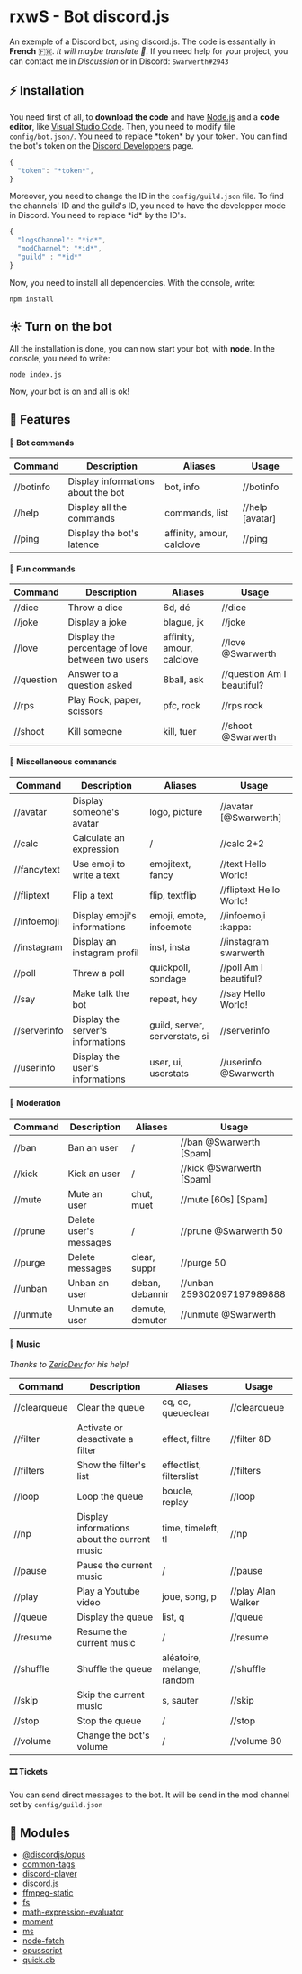# rxwS - Bot discord.js
  An exemple of a Discord bot, using discord.js.
  The code is essantially in **French** 🇫🇷. *It will maybe translate 👀*.
  If you need help for your project, you can contact me in *Discussion* or in Discord: `Swarwerth#2943`

## ⚡ Installation

You need first of all, to **download the code** and have [Node.js](https://nodejs.org/) and a **code editor**, like [Visual Studio Code](https://code.visualstudio.com/). Then, you need to modify file `config/bot.json/`.
You need to replace \*token\* by your token. You can find the bot's token on the [Discord Developpers](https://discordapp.com/developers/applications) page.

```js
{
  "token": "*token*",
}
```

Moreover, you need to change the ID in the `config/guild.json` file. To find the channels' ID and the guild's ID, you need to have the developper mode in Discord. You need to replace \*id\* by the ID's.

```js
{
  "logsChannel": "*id*",
  "modChannel": "*id*",
  "guild" : "*id*"
}
```

Now, you need to install all dependencies. With the console, write:

```
npm install
```

## ☀ Turn on the bot

All the installation is done, you can now start your bot, with **node**. In the console, you need to write:

```
node index.js
```

Now, your bot is on and all is ok!

## 🎈 Features

#### 🤖 Bot commands

| Command               | Description                                                             | Aliases                                  | Usage                          |
| --------------------- | ------------------------------------------------------------------------| -----------------------------------------|--------------------------------|
| //botinfo             | Display informations about the bot                                      | bot, info                                | //botinfo                      |
| //help                | Display all the commands                                                | commands, list                           | //help [avatar]                |
| //ping                | Display the bot's latence                                               | affinity, amour, calclove                | //ping                         |

#### 🎉 Fun commands

| Command               | Description                                                             | Aliases                                  | Usage                          |
| --------------------- | ------------------------------------------------------------------------| -----------------------------------------|--------------------------------|
| //dice                | Throw a dice                                                            | 6d, dé                                   | //dice                         |
| //joke                | Display a joke                                                          | blague, jk                               | //joke                         |
| //love                | Display the percentage of love between two users                        | affinity, amour, calclove                | //love @Swarwerth              |
| //question            | Answer to a question asked                                              | 8ball, ask                               | //question Am I beautiful?     |
| //rps                 | Play Rock, paper, scissors                                              | pfc, rock                                | //rps rock                     |
| //shoot               | Kill someone                                                            | kill, tuer                               | //shoot @Swarwerth             |

#### 🧨 Miscellaneous commands

| Command               | Description                                                             | Aliases                                  | Usage                          |
| --------------------- | ------------------------------------------------------------------------| -----------------------------------------|--------------------------------|
| //avatar              | Display someone's avatar                                                | logo, picture                            | //avatar [@Swarwerth]          |
| //calc                | Calculate an expression                                                 | /                                        | //calc 2+2                     |
| //fancytext           | Use emoji to write a text                                               | emojitext, fancy                         | //text Hello World!            |
| //fliptext            | Flip a text                                                             | flip, textflip                           | //fliptext Hello World!        |
| //infoemoji           | Display emoji's informations                                            | emoji, emote, infoemote                  | //infoemoji :kappa:            |
| //instagram           | Display an instagram profil                                             | inst, insta                              | //instagram swarwerth          |
| //poll                | Threw a poll                                                            | quickpoll, sondage                       | //poll Am I beautiful?         |
| //say                 | Make talk the bot                                                       | repeat, hey                              | //say Hello World!             |
| //serverinfo          | Display the server's informations                                       | guild, server, serverstats, si           | //serverinfo                   |
| //userinfo            | Display the user's informations                                         | user, ui, userstats                      | //userinfo @Swarwerth          |

#### 🔫 Moderation

| Command               | Description                                                             | Aliases                                  | Usage                          |
| --------------------- | ------------------------------------------------------------------------| -----------------------------------------|--------------------------------|
| //ban                 | Ban an user                                                             | /                                        | //ban @Swarwerth [Spam]        |
| //kick                | Kick an user                                                            | /                                        | //kick @Swarwerth [Spam]       |
| //mute                | Mute an user                                                            | chut, muet                               | //mute [60s] [Spam]            |
| //prune               | Delete user's messages                                                  | /                                        | //prune @Swarwerth 50          |
| //purge               | Delete messages                                                         | clear, suppr                             | //purge 50                     |
| //unban               | Unban an user                                                           | deban, debannir                          | //unban 259302097197989888     |
| //unmute              | Unmute an user                                                          | demute, demuter                          | //unmute @Swarwerth            |

#### 🎵 Music
*Thanks to [ZerioDev](https://github.com/ZerioDev/Music-bot) for his help!*

| Command               | Description                                                             | Aliases                                  | Usage                          |
| --------------------- | ------------------------------------------------------------------------| -----------------------------------------|--------------------------------|
| //clearqueue          | Clear the queue                                                         | cq, qc, queueclear                       | //clearqueue                   |
| //filter              | Activate or desactivate a filter                                        | effect, filtre                           | //filter 8D                    |
| //filters             | Show the filter's list                                                  | effectlist, filterslist                  | //filters                      |
| //loop                | Loop the queue                                                          | boucle, replay                           | //loop                         |
| //np                  | Display informations about the current music                            | time, timeleft, tl                       | //np                           |
| //pause               | Pause the current music                                                 | /                                        | //pause                        |
| //play                | Play a Youtube video                                                    | joue, song, p                            | //play Alan Walker             |
| //queue               | Display the queue                                                       | list, q                                  | //queue                        |
| //resume              | Resume the current music                                                | /                                        | //resume                       |
| //shuffle             | Shuffle the queue                                                       | aléatoire, mélange, random               | //shuffle                      |
| //skip                | Skip the current music                                                  | s, sauter                                | //skip                         |
| //stop                | Stop the queue                                                          | /                                        | //stop                         |
| //volume              | Change the bot's volume                                                 | /                                        | //volume 80                    |

#### 🎞 Tickets

You can send direct messages to the bot. It will be send in the mod channel set by `config/guild.json`

## 🎏 Modules

- [@discordjs/opus](https://www.npmjs.com/package/@discordjs/opus)
- [common-tags](https://www.npmjs.com/package/common-tags)
- [discord-player](https://www.npmjs.com/package/discord-player)
- [discord.js](https://www.npmjs.com/package/discord.js)
- [ffmpeg-static](https://www.npmjs.com/package/opusscript)
- [fs](https://www.npmjs.com/package/fs)
- [math-expression-evaluator](https://www.npmjs.com/package/math-expression-evaluator)
- [moment](https://www.npmjs.com/package/moment)
- [ms](https://www.npmjs.com/package/ms)
- [node-fetch](https://www.npmjs.com/package/node-fetch)
- [opusscript](https://www.npmjs.com/package/opusscript)
- [quick.db](https://www.npmjs.com/package/quick.db)
